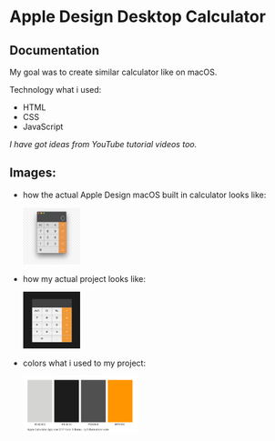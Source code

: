 # Apple Design Desktop Calculator 

## Documentation

My goal was to create similar calculator like on macOS.

Technology what i used:
* HTML
* CSS
* JavaScript

_I have got ideas from YouTube tutorial videos too._

## Images:

- how the actual Apple Design macOS built in calculator looks like: <br/>

  <img src="Images/target.jpg" alt="target" width="100" height="100">
  

- how my actual project looks like: <br/>

  <img src="Images/result2.jpg" alt="myApp" width="100" height="100">
  
- colors what i used to my project: <br/>

  <img src="Images/color.jpg" alt="colors" width="200" height="100">
